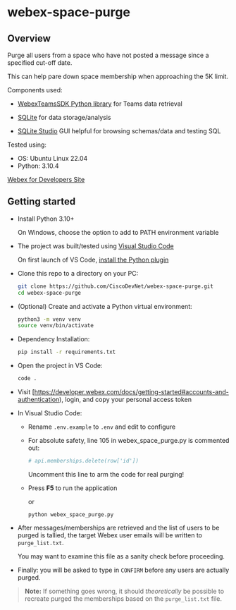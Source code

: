 # webex-space-purge

## Overview

Purge all users from a space who have not posted a message since a specified cut-off date.

This can help pare down space membership when approaching the 5K limit.

Components used:

* [WebexTeamsSDK Python library](https://github.com/CiscoDevNet/webexteamssdk) for Teams data retrieval

* [SQLite](https://www.sqlite.org/index.html) for data storage/analysis

* [SQLite Studio](https://sqlitestudio.pl/)  GUI helpful for browsing schemas/data and testing SQL

Tested using:

* OS: Ubuntu Linux 22.04
* Python: 3.10.4

[Webex for Developers Site](https://developer.webex.com/)

## Getting started

* Install Python 3.10+

    On Windows, choose the option to add to PATH environment variable

* The project was built/tested using [Visual Studio Code](https://code.visualstudio.com/)

    On first launch of VS Code, [install the Python plugin](https://code.visualstudio.com/docs/languages/python)

* Clone this repo to a directory on your PC:

  ```bash
  git clone https://github.com/CiscoDevNet/webex-space-purge.git
  cd webex-space-purge
  ```

* (Optional) Create and activate a Python virtual environment:

  ```bash
  python3 -m venv venv
  source venv/bin/activate
  ```

* Dependency Installation:

  ```bash
  pip install -r requirements.txt
  ```
  
* Open the project in VS Code:

  ```bash
  code .
  ```

* Visit [https://developer.webex.com/docs/getting-started#accounts-and-authentication), login, and copy your personal access token

* In Visual Studio Code:

    * Rename `.env.example` to `.env` and edit to configure

    * For absolute safety, line 105 in webex_space_purge.py is commented out:

      ```python
      # api.memberships.delete(row['id'])
      ```

      Uncomment this line to arm the code for real purging!

    * Press **F5** to run the application

      or

      ```
      python webex_space_purge.py
      ```

* After messages/memberships are retrieved and the list of users to be purged is tallied, the target Webex user emails will be written to `purge_list.txt`.

  You may want to examine this file as a sanity check before proceeding.

* Finally: you will be asked to type in `CONFIRM` before any users are actually purged.

> **Note:** If something goes wrong, it should _theoretically_ be possible to recreate purged the memberships based on the `purge_list.txt` file.
